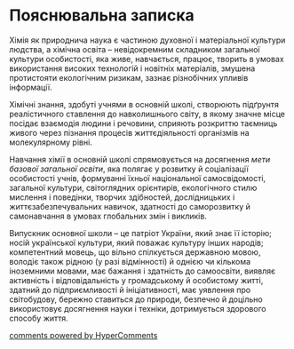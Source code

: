 <div id="hypercomments_widget" class="js-hypercomments-widget invisible"></div>

Пояснювальна записка
=============================================

Хімія як природнича наука є частиною духовної і матеріальної культури людства, а хімічна освіта – невідокремним складником загальної культури особистості, яка живе, навчається, працює, творить в умовах використання високих технологій і новітніх матеріалів, змушена протистояти екологічним ризикам, зазнає різнобічних упливів інформації.  

Хімічні знання, здобуті учнями в основній школі, створюють підґрунтя реалістичного ставлення до навколишнього світу, в якому значне місце посідає взаємодія людини і речовини, сприяють розкриттю таємниць живого через пізнання процесів життєдіяльності організмів на молекулярному рівні.

Навчання хімії в основній школі спрямовується на досягнення <i>мети базової загальної освіти</i>, яка полягає у розвитку й соціалізації особистості учнів, формуванні їхньої національної самосвідомості, загальної культури, світоглядних орієнтирів, екологічного стилю мислення і поведінки, творчих здібностей, дослідницьких  і  життєзабезпечувальних навичок, здатності до саморозвитку й самонавчання в умовах глобальних змін і викликів. 

Випускник основної школи – це патріот України, який знає її історію; носій української культури, який поважає культуру інших народів; компетентний мовець, що вільно спілкується державною мовою, володіє також рідною (у разі відмінності) й однією чи кількома іноземними мовами, має бажання і здатність до самоосвіти, виявляє активність і відповідальність у громадському й особистому житті, здатний до підприємливості й ініціативності, має уявлення про світобудову, бережно ставиться до природи, безпечно й доцільно використовує досягнення науки і техніки, дотримується здорового способу життя. 

<div class="js-hypercomments-container">
<a href="http://hypercomments.com" class="hc-link" title="comments widget">comments powered by HyperComments</a>
</div>